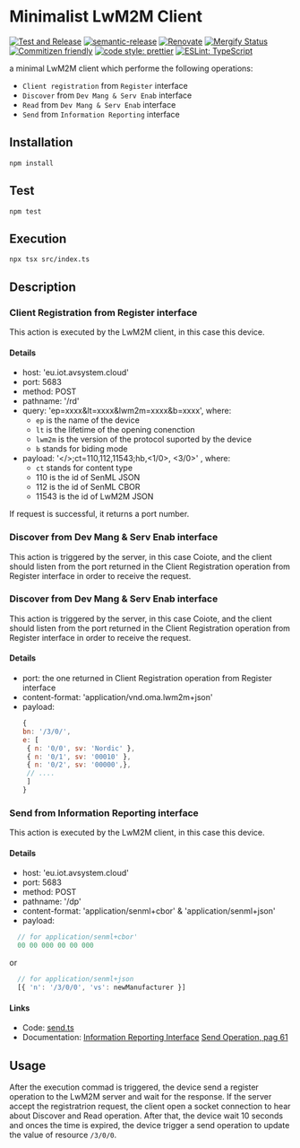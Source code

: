 # Minimalist LwM2M Client

[![Test and Release](https://github.com/MLopezJ/minimalist-lwm2m-client/actions/workflows/test-and-release.yaml/badge.svg)](https://github.com/MLopezJ/minimalist-lwm2m-client/actions/workflows/test-and-release.yaml)
[![semantic-release](https://img.shields.io/badge/%20%20%F0%9F%93%A6%F0%9F%9A%80-semantic--release-e10079.svg)](https://github.com/semantic-release/semantic-release)
[![Renovate](https://img.shields.io/badge/renovate-enabled-brightgreen.svg)](https://renovatebot.com)
[![Mergify Status](https://img.shields.io/endpoint.svg?url=https://api.mergify.com/v1/badges/NordicSemiconductor/minimalist-lwm2m-client)](https://mergify.io)
[![Commitizen friendly](https://img.shields.io/badge/commitizen-friendly-brightgreen.svg)](http://commitizen.github.io/cz-cli/)
[![code style: prettier](https://img.shields.io/badge/code_style-prettier-ff69b4.svg)](https://github.com/prettier/prettier/)
[![ESLint: TypeScript](https://img.shields.io/badge/ESLint-TypeScript-blue.svg)](https://github.com/typescript-eslint/typescript-eslint)


a minimal LwM2M client which performe the following operations:

* `Client registration` from `Register` interface
* `Discover` from `Dev Mang & Serv Enab` interface
* `Read` from `Dev Mang & Serv Enab` interface
* `Send` from `Information Reporting` interface

## Installation

```
npm install
```

## Test

```
npm test
```


## Execution

```
npx tsx src/index.ts
```

## Description

### Client Registration from Register interface
This action is executed by the LwM2M client, in this case this device. 

#### Details 
* host: 'eu.iot.avsystem.cloud'
* port: 5683
* method: POST
* pathname: '/rd'
* query: 'ep=xxxx&lt=xxxx&lwm2m=xxxx&b=xxxx', where:
  * `ep` is the name of the device
  * `lt` is the lifetime of the opening conenction
  * `lwm2m` is the version of the protocol suported by the device
  * `b` stands for biding mode
* payload: '</>;ct=110,112,11543;hb,<1/0>, <3/0>' , where:
  * `ct` stands for content type
  * 110 is the id of SenML JSON
  * 112 is the id of SenML CBOR
  * 11543 is the id of LwM2M JSON

If request is successful, it returns a port number.

### Discover from Dev Mang & Serv Enab interface
This action is triggered by the server, in this case Coiote, and the client should listen from the port returned in the Client Registration operation from Register interface in order to receive the request.

### Discover from Dev Mang & Serv Enab interface
This action is triggered by the server, in this case Coiote, and the client should listen from the port returned in the Client Registration operation from Register interface in order to receive the request.

#### Details 
* port: the one returned in Client Registration operation from Register interface
* content-format: 'application/vnd.oma.lwm2m+json'
* payload:
  ``` JavaScript
  {
  bn: '/3/0/',
  e: [
   { n: '0/0', sv: 'Nordic' },
   { n: '0/1', sv: '00010' },
   { n: '0/2', sv: '00000',},
   // ....
   ]
  }
  ```

### Send from Information Reporting interface
This action is executed by the LwM2M client, in this case this device. 

#### Details 
* host: 'eu.iot.avsystem.cloud'
* port: 5683
* method: POST
* pathname: '/dp'
* content-format: 'application/senml+cbor' & 'application/senml+json'
* payload:
``` JavaScript
  // for application/senml+cbor'
  00 00 000 00 00 000 
```

or

``` JavaScript
  // for application/senml+json
  [{ 'n': '/3/0/0', 'vs': newManufacturer }]
```

#### Links
* Code: [send.ts](src/send.ts)
* Documentation: [Information Reporting Interface](https://www.openmobilealliance.org/release/LightweightM2M/V1_2-20201110-A/HTML-Version/OMA-TS-LightweightM2M_Transport-V1_2-20201110-A.html#6-4-5-0-645-Information-Reporting-Interface:~:text=Asynchronous%20Response-,Send,-POST%0AContent%20Format) [Send Operation, pag 61](https://www.openmobilealliance.org/release/LightweightM2M/V1_1_1-20190617-A/OMA-TS-LightweightM2M_Core-V1_1_1-20190617-A.pdf)

## Usage
After the execution commad is triggered, the device send a register operation to the LwM2M server and wait for the response. If the server accept the registratrion request, the client open a socket connection to hear about Discover and Read operation. After that, the device wait 10 seconds and onces the time is expired, the device trigger a send operation to update the value of resource `/3/0/0`.
